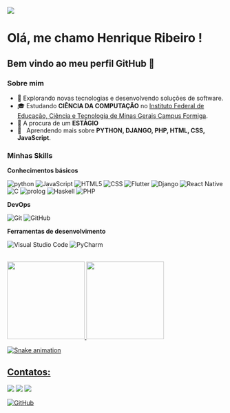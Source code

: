 ![](https://komarev.com/ghpvc/?username=iuricode&color=006bed)

# Olá, me chamo Henrique Ribeiro ! 
## Bem vindo ao meu perfil GitHub 👋

<h3>Sobre mim</h3>

- 🤔 Explorando novas tecnologias e desenvolvendo soluções de software.
- 🎓 Estudando **CIÊNCIA DA COMPUTAÇÃO** no <a href="https://www.formiga.ifmg.edu.br/">Instituto Federal de Educação, Ciência e Tecnologia de Minas Gerais
Campus Formiga</a>.
- 💼 A procura de um **ESTÁGIO** 
- 🌱 &nbsp; Aprendendo mais sobre **PYTHON, DJANGO, PHP, HTML, CSS, JavaScript**.

<h3>Minhas Skills</h3>

**Conhecimentos básicos**
          
![python](https://img.shields.io/badge/-Python-333333?style=flat&logo=python&logoColor=00599C)
![JavaScript](https://img.shields.io/badge/-JavaScript-333333?style=flat&logo=javascript)
![HTML5](https://img.shields.io/badge/-HTML5-333333?style=flat&logo=HTML5)
![CSS](https://img.shields.io/badge/-CSS-333333?style=flat&logo=CSS3&logoColor=1572B6)
![Flutter](https://img.shields.io/badge/-Flutter-333333?style=flat&logo=Flutter)
![Django](https://img.shields.io/badge/-Django-333333?style=flat&logo=Django)
![React Native](https://img.shields.io/badge/-React%20Native-333333?style=flat&logo=react)
![C](https://img.shields.io/badge/-C-333333?style=flat&logo=C)
![prolog](https://img.shields.io/badge/-prolog-333333?style=flat&logo=Prolog)
![Haskell](https://img.shields.io/badge/-Haskell-333333?style=flat&logo=Haskell)
![PHP](https://img.shields.io/badge/-PHP-333333?style=flat&logo=PHP)


**DevOps**

![Git](https://img.shields.io/badge/-Git-333333?style=flat&logo=git)
![GitHub](https://img.shields.io/badge/-GitHub-333333?style=flat&logo=github)


**Ferramentas de desenvolvimento**

![Visual Studio Code](https://img.shields.io/badge/-Visual%20Studio%20Code-333333?style=flat&logo=visual-studio-code&logoColor=007ACC)
![PyCharm](https://img.shields.io/badge/-PyCharm-333333?style=flat&logo=pycharm-ide&logoColor=2C2255)


<br/>

<div>
<a href="https://github.com/Henrique088">
<img loading="lazy" height="180em" src="https://github-readme-stats.vercel.app/api/top-langs/?username=Henrique088&layout=compact&langs_count=7&theme=dracula"/>
<img loading="lazy" height="180em" src="https://github-readme-stats.vercel.app/api?username=Henrique088&show_icons=true&theme=dracula&include_all_commits=true&count_private=true"/>
</div>

![Snake animation](https://github.com/Henrique088/blob/output/github-contribution-grid-snake.svg)
## Contatos:

<div>
<a href = "mailto:henriqueribeiro88bb@gmail.com"><img loading="lazy" src="https://img.shields.io/badge/Gmail-D14836?style=for-the-badge&logo=gmail&logoColor=white" target="_blank"></a>
<a href="https://www.linkedin.com/in/henrique-ribeiro-551061298" target="_blank"><img loading="lazy" src="https://img.shields.io/badge/-LinkedIn-%230077B5?style=for-the-badge&logo=linkedin&logoColor=white" target="_blank"></a>   
<a href="[https://instagram.com/seu-usuário-instagram-aqui](https://www.instagram.com/henriqueribeiro88)" target="_blank"><img loading="lazy" src="https://img.shields.io/badge/-Instagram-%23E4405F?style=for-the-badge&logo=instagram&logoColor=white" target="_blank"></a>
</div>


[![GitHub](https://img.shields.io/github/followers/iuricode?label=follow&style=social)](LINK-DO-SEU-GITHUB)
